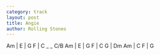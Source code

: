 ```yaml
---
category: track
layout: post
title: Angie
author: Rolling Stones
---
```

<canvas class="chords">
Am | E | G F | C _ _ C/B
Am | E | G F | C
G | Dm Am | C F | G
</canvas>
